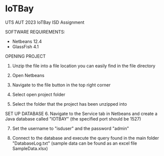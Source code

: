 # IoTBay
UTS AUT 2023 IoTBay ISD Assignment

SOFTWARE REQUIREMENTS:
- Netbeans 12.4
- GlassFish 4.1

OPENING PROJECT
1. Unzip the file into a file location you can easily find in the file directory

2. Open Netbeans 

3. Navigate to the file button in the top right corner

4. Select open project folder

5. Select the folder that the project has been unzipped into

SET UP DATABASE
6. Navigate to the Service tab in Netbeans and create a Java database called "IOTBAY" (the specified port should be 1527)

7. Set the username to "isduser" and the password "admin"

8. Connect to the database and execute the query found in the main folder "DatabaseLog.txt" (sample data can be found as an excel file SampleData.xlsx)
